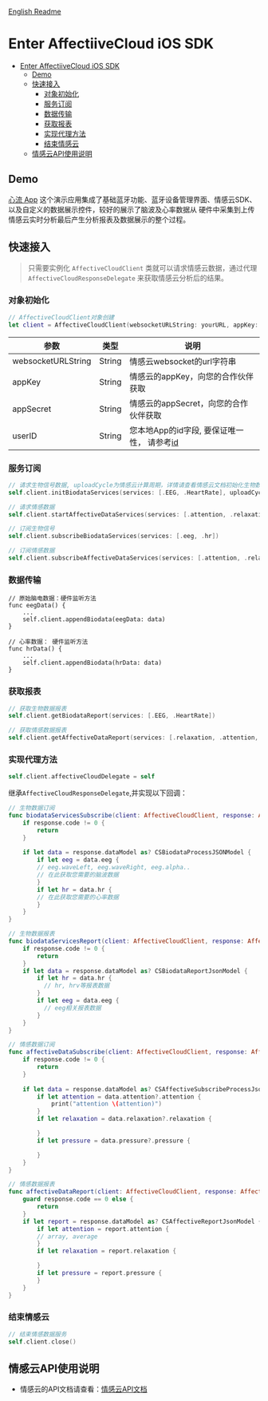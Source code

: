 [English Readme](/EnterAffectiveCloud/README_EN.md)

# Enter AffectiiveCloud iOS SDK

- [Enter AffectiiveCloud iOS SDK](#enter-affectiivecloud-ios-sdk)
  - [Demo](#demo)
  - [快速接入](#快速接入)
    - [对象初始化](#对象初始化)
    - [服务订阅](#服务订阅)
    - [数据传输](#数据传输)
    - [获取报表](#获取报表)
    - [实现代理方法](#实现代理方法)
    - [结束情感云](#结束情感云)
  - [情感云API使用说明](#情感云api使用说明)

## Demo

[心流 App](https://github.com/Entertech/Enter-AffectiveCloud-Demo-iOS.git) 这个演示应用集成了基础蓝牙功能、蓝牙设备管理界面、情感云SDK、以及自定义的数据展示控件，较好的展示了脑波及心率数据从 硬件中采集到上传情感云实时分析最后产生分析报表及数据展示的整个过程。

## 快速接入

> 只需要实例化 `AffectiveCloudClient` 类就可以请求情感云数据，通过代理 `AffectiveCloudResponseDelegate` 来获取情感云分析后的结果。

### 对象初始化

```swift
// AffectiveCloudClient对象创建
let client = AffectiveCloudClient(websocketURLString: yourURL, appKey: yourAppKey, appSecret: yourSecret, userID: yourLocalID)

```

| 参数               | 类型   | 说明                                  |
| ------------------ | ------ | ------------------------------------- |
| websocketURLString | String | 情感云websocket的url字符串            |
| appKey             | String | 情感云的appKey，向您的合作伙伴获取    |
| appSecret          | String | 情感云的appSecret，向您的合作伙伴获取 |
| userID             | String | 您本地App的id字段, 要保证唯一性， 请参考[id](https://docs.affectivecloud.com/%F0%9F%8E%99%E6%8E%A5%E5%8F%A3%E5%8D%8F%E8%AE%AE/3.%20%E4%BC%9A%E8%AF%9D%E5%8D%8F%E8%AE%AE.html#userID)                    |


### 服务订阅

```swift
// 请求生物信号数据, uploadCycle为情感云计算周期，详情请查看情感云文档初始化生物数据部分
self.client.initBiodataServices(services: [.EEG, .HeartRate], uploadCycle:3 )

// 请求情感数据
self.client.startAffectiveDataServices(services: [.attention, .relaxation, .pleasure, .pressure])

// 订阅生物信号
self.client.subscribeBiodataServices(services: [.eeg, .hr])

// 订阅情感数据
self.client.subscribeAffectiveDataServices(services: [.attention, .relaxation, .pressure, .pleasure])
```

### 数据传输

```
// 原始脑电数据：硬件监听方法
func eegData() {
    ...
    self.client.appendBiodata(eegData: data)
}

// 心率数据： 硬件监听方法
func hrData() {
    ...
    self.client.appendBiodata(hrData: data)
}
```

### 获取报表

```swift
// 获取生物数据报表
self.client.getBiodataReport(services: [.EEG, .HeartRate])

// 获取情感数据报表
self.client.getAffectiveDataReport(services: [.relaxation, .attention, .pressure, .pleasure])

```

### 实现代理方法

```swift
self.client.affectiveCloudDelegate = self
```

继承`AffectiveCloudResponseDelegate`,并实现以下回调：

```swift
// 生物数据订阅
func biodataServicesSubscribe(client: AffectiveCloudClient, response: AffectiveCloudResponseJSONModel) {
    if response.code != 0 {
        return
    }
        
    if let data = response.dataModel as? CSBiodataProcessJSONModel {
        if let eeg = data.eeg {
        // eeg.waveLeft, eeg.waveRight, eeg.alpha..
        // 在此获取您需要的脑波数据
        }
        if let hr = data.hr {
        // 在此获取您需要的心率数据
        }
    }
}

// 生物数据报表
func biodataServicesReport(client: AffectiveCloudClient, response: AffectiveCloudResponseJSONModel) {
    if response.code != 0 {
        return
    }
    if let data = response.dataModel as? CSBiodataReportJsonModel {
        if let hr = data.hr {
          // hr, hrv等报表数据
        }
        if let eeg = data.eeg {
          // eeg相关报表数据
        }
    }
}

// 情感数据订阅
func affectiveDataSubscribe(client: AffectiveCloudClient, response: AffectiveCloudResponseJSONModel) {
    if response.code != 0 {
        return
    }
        
    if let data = response.dataModel as? CSAffectiveSubscribeProcessJsonModel {
        if let attention = data.attention?.attention {
            print("attention \(attention)")
        }
        if let relaxation = data.relaxation?.relaxation {

        }
        if let pressure = data.pressure?.pressure {

        }
    }
}

// 情感数据报表
func affectiveDataReport(client: AffectiveCloudClient, response: AffectiveCloudResponseJSONModel)  {
    guard response.code == 0 else {
        return
    }
    if let report = response.dataModel as? CSAffectiveReportJsonModel {
        if let attention = report.attention {
        // array, average
        }
        if let relaxation = report.relaxation {

        }
        if let pressure = report.pressure {
        }
    }
}
```

### 结束情感云

```swift
// 结束情感数据服务
self.client.close()

```

## 情感云API使用说明
- 情感云的API文档请查看：[情感云API文档](../APIDocuments/Enterr-AffectiveCloud-iOS-SDK-API说明.md)

